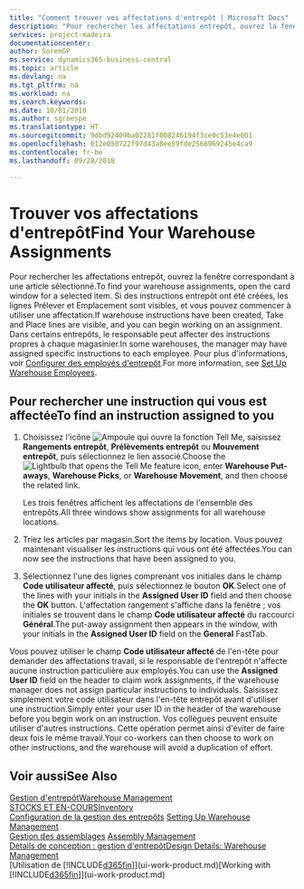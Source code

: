 ```yaml
---
title: "Comment trouver vos affectations d'entrepôt | Microsoft Docs"
description: "Pour rechercher les affectations entrepôt, ouvrez la fenêtre correspondant à une article sélectionné. Si des instructions entrepôt ont été créées, les lignes Prélever et Emplacement sont visibles, et vous pouvez commencer à utiliser une affectation. Dans certains entrepôts, le responsable peut affecter des instructions propres à chaque magasinier."
services: project-madeira
documentationcenter: 
author: SorenGP
ms.service: dynamics365-business-central
ms.topic: article
ms.devlang: na
ms.tgt_pltfrm: na
ms.workload: na
ms.search.keywords: 
ms.date: 10/01/2018
ms.author: sgroespe
ms.translationtype: HT
ms.sourcegitcommit: 9dbd92409ba02281f008246194f3ce0c53e4e001
ms.openlocfilehash: 012e050722f97d43a8ee59fde2566969245e4ca9
ms.contentlocale: fr-be
ms.lasthandoff: 09/28/2018

---
```

# <a name="find-your-warehouse-assignments"></a><span data-ttu-id="ce777-105">Trouver vos affectations d'entrepôt</span><span class="sxs-lookup"><span data-stu-id="ce777-105">Find Your Warehouse Assignments</span></span>
<span data-ttu-id="ce777-106">Pour rechercher les affectations entrepôt, ouvrez la fenêtre correspondant à une article sélectionné.</span><span class="sxs-lookup"><span data-stu-id="ce777-106">To find your warehouse assignments, open the card window for a selected item.</span></span> <span data-ttu-id="ce777-107">Si des instructions entrepôt ont été créées, les lignes Prélever et Emplacement sont visibles, et vous pouvez commencer à utiliser une affectation.</span><span class="sxs-lookup"><span data-stu-id="ce777-107">If warehouse instructions have been created, Take and Place lines are visible, and you can begin working on an assignment.</span></span> <span data-ttu-id="ce777-108">Dans certains entrepôts, le responsable peut affecter des instructions propres à chaque magasinier.</span><span class="sxs-lookup"><span data-stu-id="ce777-108">In some warehouses, the manager may have assigned specific instructions to each employee.</span></span> <span data-ttu-id="ce777-109">Pour plus d'informations, voir [Configurer des employés d'entrepôt](warehouse-how-to-set-up-warehouse-employees.md).</span><span class="sxs-lookup"><span data-stu-id="ce777-109">For more information, see [Set Up Warehouse Employees](warehouse-how-to-set-up-warehouse-employees.md).</span></span>

## <a name="to-find-an-instruction-assigned-to-you"></a><span data-ttu-id="ce777-110">Pour rechercher une instruction qui vous est affectée</span><span class="sxs-lookup"><span data-stu-id="ce777-110">To find an instruction assigned to you</span></span>  
1.  <span data-ttu-id="ce777-111">Choisissez l'icône ![Ampoule qui ouvre la fonction Tell Me](media/ui-search/search_small.png "Dites-moi ce que vous voulez faire"), saisissez **Rangements entrepôt**, **Prélèvements entrepôt** ou **Mouvement entrepôt**, puis sélectionnez le lien associé.</span><span class="sxs-lookup"><span data-stu-id="ce777-111">Choose the ![Lightbulb that opens the Tell Me feature](media/ui-search/search_small.png "Tell me what you want to do") icon, enter **Warehouse Put-aways**, **Warehouse Picks**, or **Warehouse Movement**, and then choose the related link.</span></span>

    <span data-ttu-id="ce777-112">Les trois fenêtres affichent les affectations de l'ensemble des entrepôts.</span><span class="sxs-lookup"><span data-stu-id="ce777-112">All three windows show assignments for all warehouse locations.</span></span>  

2. <span data-ttu-id="ce777-113">Triez les articles par magasin.</span><span class="sxs-lookup"><span data-stu-id="ce777-113">Sort the items by location.</span></span> <span data-ttu-id="ce777-114">Vous pouvez maintenant visualiser les instructions qui vous ont été affectées.</span><span class="sxs-lookup"><span data-stu-id="ce777-114">You can now see the instructions that have been assigned to you.</span></span>  
3. <span data-ttu-id="ce777-115">Sélectionnez l'une des lignes comprenant vos initiales dans le champ **Code utilisateur affecté**, puis sélectionnez le bouton **OK**.</span><span class="sxs-lookup"><span data-stu-id="ce777-115">Select one of the lines with your initials in the **Assigned User ID** field and then choose the **OK** button.</span></span> <span data-ttu-id="ce777-116">L'affectation rangement s'affiche dans la fenêtre ; vos initiales se trouvent dans le champ **Code utilisateur affecté** du raccourci **Général**.</span><span class="sxs-lookup"><span data-stu-id="ce777-116">The put-away assignment then appears in the window, with your initials in the **Assigned User ID** field on the **General** FastTab.</span></span>  

<span data-ttu-id="ce777-117">Vous pouvez utiliser le champ **Code utilisateur affecté** de l'en-tête pour demander des affectations travail, si le responsable de l'entrepôt n'affecte aucune instruction particulière aux employés.</span><span class="sxs-lookup"><span data-stu-id="ce777-117">You can use the **Assigned User ID** field on the header to claim work assignments, if the warehouse manager does not assign particular instructions to individuals.</span></span> <span data-ttu-id="ce777-118">Saisissez simplement votre code utilisateur dans l'en-tête entrepôt avant d'utiliser une instruction.</span><span class="sxs-lookup"><span data-stu-id="ce777-118">Simply enter your user ID in the header of the warehouse before you begin work on an instruction.</span></span> <span data-ttu-id="ce777-119">Vos collègues peuvent ensuite utiliser d'autres instructions. Cette opération permet ainsi d'éviter de faire deux fois le même travail.</span><span class="sxs-lookup"><span data-stu-id="ce777-119">Your co-workers can then choose to work on other instructions, and the warehouse will avoid a duplication of effort.</span></span>  

## <a name="see-also"></a><span data-ttu-id="ce777-120">Voir aussi</span><span class="sxs-lookup"><span data-stu-id="ce777-120">See Also</span></span>  
[<span data-ttu-id="ce777-121">Gestion d'entrepôt</span><span class="sxs-lookup"><span data-stu-id="ce777-121">Warehouse Management</span></span>](warehouse-manage-warehouse.md)  
[<span data-ttu-id="ce777-122">STOCKS ET EN-COURS</span><span class="sxs-lookup"><span data-stu-id="ce777-122">Inventory</span></span>](inventory-manage-inventory.md)  
<span data-ttu-id="ce777-123">[Configuration de la gestion des entrepôts](warehouse-setup-warehouse.md)   </span><span class="sxs-lookup"><span data-stu-id="ce777-123">[Setting Up Warehouse Management](warehouse-setup-warehouse.md)   </span></span>  
<span data-ttu-id="ce777-124">[Gestion des assemblages](assembly-assemble-items.md)  </span><span class="sxs-lookup"><span data-stu-id="ce777-124">[Assembly Management](assembly-assemble-items.md)  </span></span>  
[<span data-ttu-id="ce777-125">Détails de conception : gestion d'entrepôt</span><span class="sxs-lookup"><span data-stu-id="ce777-125">Design Details: Warehouse Management</span></span>](design-details-warehouse-management.md)  
<span data-ttu-id="ce777-126">[Utilisation de [!INCLUDE[d365fin](includes/d365fin_md.md)]](ui-work-product.md)</span><span class="sxs-lookup"><span data-stu-id="ce777-126">[Working with [!INCLUDE[d365fin](includes/d365fin_md.md)]](ui-work-product.md)</span></span> 

